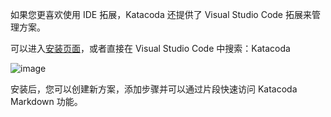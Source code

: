 如果您更喜欢使用 IDE 拓展，Katacoda 还提供了 Visual Studio Code 拓展来管理方案。

可以进入[安装页面](https://marketplace.visualstudio.com/items/Katacoda.vscode/)，或者直接在 Visual Studio Code 中搜索：Katacoda

![image](https://tva2.sinaimg.cn/large/ad5fbf65gy1gd65rzyzuej20kb05m3zc.jpg)

安装后，您可以创建新方案，添加步骤并可以通过片段快速访问 Katacoda Markdown 功能。
